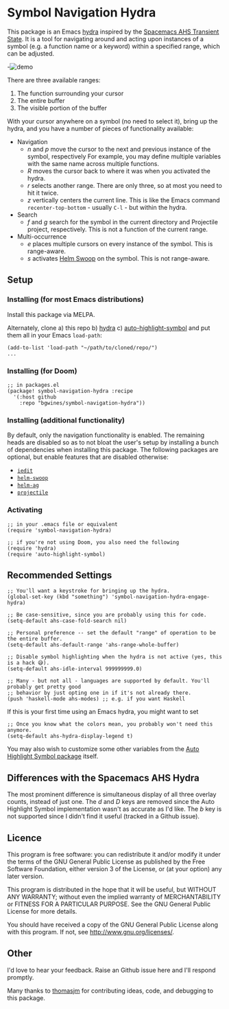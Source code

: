 # Symbol Navigation Hydra

This package is an Emacs [hydra](https://github.com/abo-abo/hydra) inspired by the [Spacemacs AHS Transient State](https://develop.spacemacs.org/doc/DOCUMENTATION.html#highlight-current-symbol). It is a tool for navigating around and acting upon instances of a symbol (e.g. a function name or a keyword) within a specified range, which can be adjusted.

-![demo](https://github.com/bgwines/symbol-navigation-hydra/blob/master/snhydra-demo.gif)

There are three available ranges:

1. The function surrounding your cursor
2. The entire buffer
3. The visible portion of the buffer

With your cursor anywhere on a symbol (no need to select it), bring up the hydra, and you have a number of pieces of functionality available:

* Navigation
    * _n_ and _p_ move the cursor to the next and previous instance of the symbol, respectively
                  For example, you may define multiple variables with the same name across multiple
                  functions.
    * _R_ moves the cursor back to where it was when you activated the hydra.
    * _r_ selects another range. There are only three, so at most you need to hit it twice.
    * _z_ vertically centers the current line. This is like the Emacs command `recenter-top-bottom` -
          usually `C-l` - but within the hydra.
* Search
    * _f_ and _g_ search for the symbol in the current directory and Projectile project, respectively.
                  This is not a function of the current range.
* Multi-occurrence
    * _e_ places multiple cursors on every instance of the symbol. This is range-aware.
    * _s_ activates [Helm Swoop](https://github.com/emacsorphanage/helm-swoop) on the symbol. This
          is not range-aware.

## Setup

### Installing (for most Emacs distributions)

Install this package via MELPA.

Alternately, clone a) this repo b) [hydra](https://github.com/abo-abo/hydra) c) [auto-highlight-symbol](https://github.com/mhayashi1120/auto-highlight-symbol-mode) and put them all in your Emacs `load-path`:

``` elisp
(add-to-list 'load-path "~/path/to/cloned/repo/")
...
```

### Installing (for Doom)

```elisp
;; in packages.el
(package! symbol-navigation-hydra :recipe
  '(:host github
    :repo "bgwines/symbol-navigation-hydra"))

```

### Installing (additional functionality)

By default, only the navigation functionality is enabled. The remaining heads are disabled so as to not bloat the user's setup by installing a bunch of dependencies when installing this package. The following packages are optional, but enable features that are disabled otherwise:

* [`iedit`](https://github.com/victorhge/iedit)
* [`helm-swoop`](https://github.com/emacsorphanage/helm-swoop)
* [`helm-ag`](https://github.com/emacsorphanage/helm-ag)
* [`projectile`](https://github.com/bbatsov/projectile)

### Activating

```elisp
;; in your .emacs file or equivalent
(require 'symbol-navigation-hydra)

;; if you're not using Doom, you also need the following
(require 'hydra)
(require 'auto-highlight-symbol)
```

## Recommended Settings

```elisp
;; You'll want a keystroke for bringing up the hydra.
(global-set-key (kbd "something") 'symbol-navigation-hydra-engage-hydra)

;; Be case-sensitive, since you are probably using this for code.
(setq-default ahs-case-fold-search nil)

;; Personal preference -- set the default "range" of operation to be the entire buffer.
(setq-default ahs-default-range 'ahs-range-whole-buffer)

;; Disable symbol highlighting when the hydra is not active (yes, this is a hack 😅).
(setq-default ahs-idle-interval 999999999.0)

;; Many - but not all - languages are supported by default. You'll probably get pretty good
;; behavior by just opting one in if it's not already there.
(push 'haskell-mode ahs-modes) ;; e.g. if you want Haskell
```

If this is your first time using an Emacs hydra, you might want to set

```elisp
;; Once you know what the colors mean, you probably won't need this anymore.
(setq-default ahs-hydra-display-legend t)
```

You may also wish to customize some other variables from the [Auto Highlight Symbol package](https://github.com/mhayashi1120/auto-highlight-symbol-mode) itself.

## Differences with the Spacemacs AHS Hydra

The most prominent difference is simultaneous display of all three overlay counts, instead of just one. The _d_ and _D_ keys are removed since the Auto Highlight Symbol implementation wasn't as accurate as I'd like. The _b_ key is not supported since I didn't find it useful (tracked in a Github issue).

## Licence

This program is free software: you can redistribute it and/or modify it under the terms of the GNU General Public License as published by the Free Software Foundation, either version 3 of the License, or (at your option) any later version.

This program is distributed in the hope that it will be useful, but WITHOUT ANY WARRANTY; without even the implied warranty of MERCHANTABILITY or FITNESS FOR A PARTICULAR PURPOSE. See the GNU General Public License for more details.

You should have received a copy of the GNU General Public License along with this program. If not, see http://www.gnu.org/licenses/.

## Other

I'd love to hear your feedback. Raise an Github issue here and I'll respond promptly.

Many thanks to [thomasjm](http://github.com/thomasjm) for contributing ideas, code, and debugging to this package.
